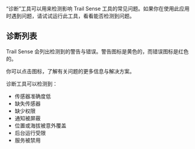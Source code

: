 “诊断”工具可以用来检测影响 Trail Sense 工具的常见问题。如果你在使用此应用时遇到问题，请试试运行此工具，看看能否检测到问题。

## 诊断列表
Trail Sense 会列出检测到的警告与错误。警告图标是黄色的，而错误图标是红色的。

你可以点击图标，了解有关问题的更多信息与解决方案。

诊断工具可以检测到：
- 传感器准确度低
- 缺失传感器
- 缺少权限
- 通知被屏蔽
- 位置或海拔被意外覆盖
- 后台运行受限
- 服务被禁用
